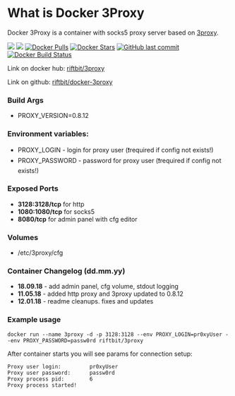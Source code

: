 # What is Docker 3Proxy
Docker 3Proxy is a container with socks5 proxy server based on [3proxy](http://www.3proxy.ru/).

[![](https://images.microbadger.com/badges/version/riftbit/3proxy.svg)](https://microbadger.com/images/riftbit/3proxy) [![](https://images.microbadger.com/badges/image/riftbit/3proxy.svg)](https://microbadger.com/images/riftbit/3proxy) [![Docker Pulls](https://img.shields.io/docker/pulls/riftbit/3proxy.svg)](https://hub.docker.com/r/riftbit/3proxy/) [![Docker Stars](https://img.shields.io/docker/stars/riftbit/3proxy.svg)](https://hub.docker.com/r/riftbit/3proxy/) [![GitHub last commit](https://img.shields.io/github/last-commit/riftbit/docker-3proxy.svg)](https://github.com/riftbit/docker-3proxy) [![Docker Build Status](https://img.shields.io/docker/build/riftbit/3proxy.svg)](https://hub.docker.com/r/riftbit/3proxy/)
  
Link on docker hub: [riftbit/3proxy](https://hub.docker.com/r/riftbit/3proxy/)

Link on github: [riftbit/docker-3proxy](https://github.com/riftbit/docker-3proxy)

### Build Args

 - PROXY_VERSION=0.8.12
 
 
### Environment variables:
 
 - PROXY_LOGIN - login for proxy user (:exclamation:required if config not exists!)
 - PROXY_PASSWORD - password for proxy user (:exclamation:required if config not exists!)

### Exposed Ports

 - **3128:3128/tcp** for http
 - **1080:1080/tcp** for socks5
 - **8080/tcp** for admin panel with cfg editor

### Volumes
 - /etc/3proxy/cfg

### Container Changelog (dd.mm.yy)

- **18.09.18** - add admin panel, cfg volume, stdout logging
- **11.05.18** - added http proxy and 3proxy updated to 0.8.12
- **12.01.18** - readme cleanups. fixes and updates

### Example usage

```
docker run --name 3proxy -d -p 3128:3128 --env PROXY_LOGIN=pr0xyUser --env PROXY_PASSWORD=passw0rd riftbit/3proxy
```

After container starts you will see params for connection setup:

```
Proxy user login:         pr0xyUser
Proxy user password:      passw0rd
Proxy process pid:        6
Proxy process started!
```
